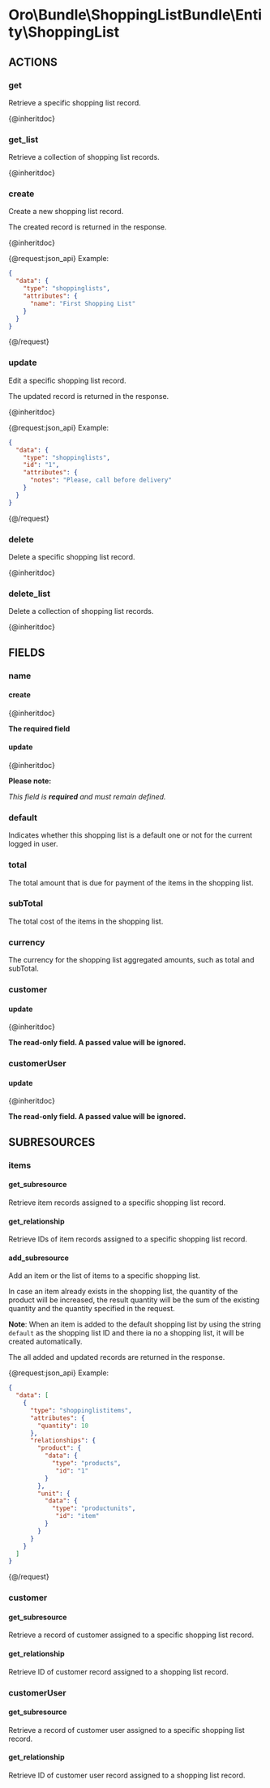 # Oro\Bundle\ShoppingListBundle\Entity\ShoppingList

## ACTIONS

### get

Retrieve a specific shopping list record.

{@inheritdoc}

### get_list

Retrieve a collection of shopping list records.

{@inheritdoc}

### create

Create a new shopping list record.

The created record is returned in the response.

{@inheritdoc}

{@request:json_api}
Example:

```JSON
{
  "data": {
    "type": "shoppinglists",
    "attributes": {
      "name": "First Shopping List"
    }
  }
}
```
{@/request}

### update

Edit a specific shopping list record.

The updated record is returned in the response.

{@inheritdoc}

{@request:json_api}
Example:

```JSON
{
  "data": {
    "type": "shoppinglists",
    "id": "1",
    "attributes": {
      "notes": "Please, call before delivery"
    }
  }
}
```
{@/request}

### delete

Delete a specific shopping list record.

{@inheritdoc}

### delete_list

Delete a collection of shopping list records.

{@inheritdoc}

## FIELDS

### name

#### create

{@inheritdoc}

**The required field**

#### update

{@inheritdoc}

**Please note:**

*This field is **required** and must remain defined.*

### default

Indicates whether this shopping list is a default one or not for the current logged in user.

### total

The total amount that is due for payment of the items in the shopping list.

### subTotal

The total cost of the items in the shopping list.

### currency

The currency for the shopping list aggregated amounts, such as total and subTotal.

### customer

#### update

{@inheritdoc}

**The read-only field. A passed value will be ignored.**

### customerUser

#### update

{@inheritdoc}

**The read-only field. A passed value will be ignored.**

## SUBRESOURCES

### items

#### get_subresource

Retrieve item records assigned to a specific shopping list record.

#### get_relationship

Retrieve IDs of item records assigned to a specific shopping list record.

#### add_subresource

Add an item or the list of items to a specific shopping list.

In case an item already exists in the shopping list, the quantity of the product will be increased,
the result quantity will be the sum of the existing quantity and the quantity specified in the request.

**Note**: When an item is added to the default shopping list by using the string `default` as the shopping list ID
and there ia no a shopping list, it will be created automatically.

The all added and updated records are returned in the response.

{@request:json_api}
Example:

```JSON
{
  "data": [
    {
      "type": "shoppinglistitems",
      "attributes": {
        "quantity": 10
      },
      "relationships": {
        "product": {
          "data": {
            "type": "products",
             "id": "1"
          }
        },
        "unit": {
          "data": {
            "type": "productunits",
             "id": "item"
          }
        }
      }
    }
  ]
}
```
{@/request}

### customer

#### get_subresource

Retrieve a record of customer assigned to a specific shopping list record.

#### get_relationship

Retrieve ID of customer record assigned to a shopping list record.

### customerUser

#### get_subresource

Retrieve a record of customer user assigned to a specific shopping list record.

#### get_relationship

Retrieve ID of customer user record assigned to a shopping list record.
